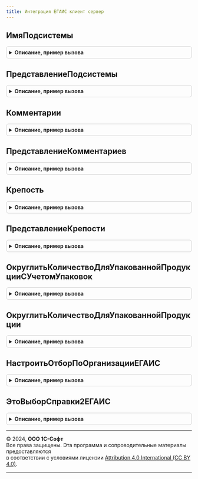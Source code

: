 ```yaml
---
title: Интеграция ЕГАИС клиент сервер
---
```



## ИмяПодсистемы
<details style="margin: 1em 0; padding: 0.5em; border: 1px solid #ccc; border-radius: 6px;">

<summary style="font-weight: bold; cursor: pointer;">Описание, пример вызова</summary>

```bsl

Функция ИмяПодсистемы() Экспорт
```

Пример вызова
```bsl
Результат = ИнтеграцияЕГАИСКлиентСервер.ИмяПодсистемы() 
```
</details>

## ПредставлениеПодсистемы
<details style="margin: 1em 0; padding: 0.5em; border: 1px solid #ccc; border-radius: 6px;">

<summary style="font-weight: bold; cursor: pointer;">Описание, пример вызова</summary>

```bsl

Функция ПредставлениеПодсистемы() Экспорт
```

Пример вызова
```bsl
Результат = ИнтеграцияЕГАИСКлиентСервер.ПредставлениеПодсистемы() 
```
</details>

## Комментарии
<details style="margin: 1em 0; padding: 0.5em; border: 1px solid #ccc; border-radius: 6px;">

<summary style="font-weight: bold; cursor: pointer;">Описание, пример вызова</summary>

```bsl

// Комментарии строки документов импорта/производства:
//
// Параметры:
//  Источник - СтрокаТабличнойЧасти - Текущая строка
//           - ФормаКлиентскогоПриложения - Форма уточнения группы реквизитов
//           - Структура - Данные строки структурой
//
// Возвращаемое значение:
//  Структура - Комментарии строки документов импорта/производства:
//   * Комментарий1 - Строка - комментарий 1
//   * Комментарий2 - Строка - комментарий 2
//   * Комментарий3 - Строка - комментарий 3
Функция Комментарии(Источник) Экспорт
```

Пример вызова
```bsl
Результат = ИнтеграцияЕГАИСКлиентСервер.Комментарии(Источник) 
```
</details>

## ПредставлениеКомментариев
<details style="margin: 1em 0; padding: 0.5em; border: 1px solid #ccc; border-radius: 6px;">

<summary style="font-weight: bold; cursor: pointer;">Описание, пример вызова</summary>

```bsl

// Представление комментариев строки документов импорта/производства:
//
// Параметры:
//  Источник - СтрокаТабличнойЧасти - Текущая строка с реквизитами:
//    Комментарий1 - ОпределяемыйТип.Строка200ЕГАИС - комментарий 1
//    Комментарий2 - ОпределяемыйТип.Строка200ЕГАИС - комментарий 2
//    Комментарий3 - ОпределяемыйТип.Строка200ЕГАИС - комментарий 3
//
// Возвращаемое значение:
//  Строка - Представление комментарииев строки документов импорта/производства.
Функция ПредставлениеКомментариев(Источник) Экспорт
```

Пример вызова
```bsl
Результат = ИнтеграцияЕГАИСКлиентСервер.ПредставлениеКомментариев(Источник) 
```
</details>

## Крепость
<details style="margin: 1em 0; padding: 0.5em; border: 1px solid #ccc; border-radius: 6px;">

<summary style="font-weight: bold; cursor: pointer;">Описание, пример вызова</summary>

```bsl

// Крепость строки документов импорта/производства:
//
// Параметры:
//  Источник - Произвольный - Источник данных о крепости с полями:
//   * Крепость   - Число - крепость
//   * КрепостьОт - Число - минимальная крепость
//   * КрепостьДо - Число - максимальная крепость
//
// Возвращаемое значение:
//  Структура - крепость строки документов импорта/производства:
//   * Крепость   - Число - крепость
//   * КрепостьОт - Число - минимальная крепость
//   * КрепостьДо - Число - максимальная крепость
Функция Крепость(Источник) Экспорт
```

Пример вызова
```bsl
Результат = ИнтеграцияЕГАИСКлиентСервер.Крепость(Источник) 
```
</details>

## ПредставлениеКрепости
<details style="margin: 1em 0; padding: 0.5em; border: 1px solid #ccc; border-radius: 6px;">

<summary style="font-weight: bold; cursor: pointer;">Описание, пример вызова</summary>

```bsl

// Представление крепости строки документов импорта/производства:
//
// Параметры:
//  Источник - СтрокаТабличнойЧасти - Текущая строка с реквизитами:
//   * Крепость   - Число - крепость
//   * КрепостьОт - Число - минимальная крепость
//   * КрепостьДо - Число - максимальная крепость
//
// Возвращаемое значение:
//  Строка - Представление крепости строки документов импорта/производства.
Функция ПредставлениеКрепости(Источник) Экспорт
```

Пример вызова
```bsl
Результат = ИнтеграцияЕГАИСКлиентСервер.ПредставлениеКрепости(Источник) 
```
</details>

## ОкруглитьКоличествоДляУпакованнойПродукцииСУчетомУпаковок
<details style="margin: 1em 0; padding: 0.5em; border: 1px solid #ccc; border-radius: 6px;">

<summary style="font-weight: bold; cursor: pointer;">Описание, пример вызова</summary>

```bsl

// Округляет вниз количество для упакованной алкогольной продукции до целого. Для поля
//    "Количество упаковок" выполняется дополнительная проверка (на совпадение с полем "Количество")
//
// Параметры:
//   ДанныеСтроки               - ДанныеФормыСтруктура - редактируемая строка
//   ПолеНеупакованнаяПродукция - Строка               - реквизит "Неупакованная продукция"
//   ПоляКоличество             - Строка               - реквизиты к округлению (через запятую)
//   ПолеДоступноДробноеКоличество- Строка - путь к данным значения "Доступно указание дробного количествав для алкогольной продукции"
//
Процедура ОкруглитьКоличествоДляУпакованнойПродукцииСУчетомУпаковок(ДанныеСтроки, ПолеНеупакованнаяПродукция, Знач ПоляКоличество, ПолеДоступноДробноеКоличество = "") Экспорт
```

Пример вызова
```bsl
ИнтеграцияЕГАИСКлиентСервер.ОкруглитьКоличествоДляУпакованнойПродукцииСУчетомУпаковок(ДанныеСтроки, ПолеНеупакованнаяПродукция, ПоляКоличество, ПолеДоступноДробноеКоличество);
```
</details>

## ОкруглитьКоличествоДляУпакованнойПродукции
<details style="margin: 1em 0; padding: 0.5em; border: 1px solid #ccc; border-radius: 6px;">

<summary style="font-weight: bold; cursor: pointer;">Описание, пример вызова</summary>

```bsl

// Округляет вниз количество для упакованной алкогольной продукции до целого
//
// Параметры:
//   ДанныеСтроки               - ДанныеФормыСтруктура - редактируемая строка
//   ПолеНеупакованнаяПродукция - Строка               - реквизит "Неупакованная продукция"
//   ПоляКоличество             - Строка               - реквизиты к округлению (через запятую)
//   ПолеДоступноДробноеКоличество - Строка - путь к данным значения "Доступно указание дробного количествав для алкогольной продукции"
//
Процедура ОкруглитьКоличествоДляУпакованнойПродукции(ДанныеСтроки, ПолеНеупакованнаяПродукция, Знач ПоляКоличество, ПолеДоступноДробноеКоличество = "") Экспорт
```

Пример вызова
```bsl
ИнтеграцияЕГАИСКлиентСервер.ОкруглитьКоличествоДляУпакованнойПродукции(ДанныеСтроки, ПолеНеупакованнаяПродукция, ПоляКоличество, ПолеДоступноДробноеКоличество);
```
</details>

## НастроитьОтборПоОрганизацииЕГАИС
<details style="margin: 1em 0; padding: 0.5em; border: 1px solid #ccc; border-radius: 6px;">

<summary style="font-weight: bold; cursor: pointer;">Описание, пример вызова</summary>

```bsl

Процедура НастроитьОтборПоОрганизацииЕГАИС(Форма, Результат, Префикс = Неопределено, Знач ЗначениеПрефиксы = Неопределено) Экспорт
```

Пример вызова
```bsl
ИнтеграцияЕГАИСКлиентСервер.НастроитьОтборПоОрганизацииЕГАИС(Форма, Результат, Префикс, ЗначениеПрефиксы);
```
</details>

## ЭтоВыборСправки2ЕГАИС
<details style="margin: 1em 0; padding: 0.5em; border: 1px solid #ccc; border-radius: 6px;">

<summary style="font-weight: bold; cursor: pointer;">Описание, пример вызова</summary>

```bsl

// Это выбор справки2 ЕГАИС.
//
// Параметры:
//  ВыбранноеЗначение - Произвольный
//
// Возвращаемое значение:
//  Булево - Это выбор справки2 ЕГАИС
Функция ЭтоВыборСправки2ЕГАИС(ВыбранноеЗначение) Экспорт
```

Пример вызова
```bsl
Результат = ИнтеграцияЕГАИСКлиентСервер.ЭтоВыборСправки2ЕГАИС(ВыбранноеЗначение) 
```
</details>

---

© 2024, **ООО 1С-Софт**  
Все права защищены. Эта программа и сопроводительные материалы предоставляются  
в соответствии с условиями лицензии [Attribution 4.0 International (CC BY 4.0)](https://creativecommons.org/licenses/by/4.0/legalcode).

---
